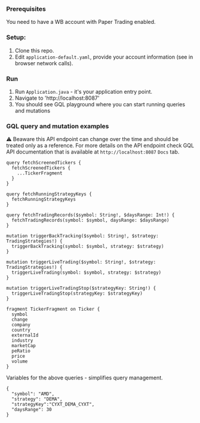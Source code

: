### Prerequisites

You need to have a WB account with Paper Trading enabled.

### Setup:

1. Clone this repo.
2. Edit `application-default.yaml`, provide your account information (see in browser network calls).

### Run

1. Run `Application.java` - it's your application entry point.
2. Navigate to 'http://localhost:8087'
3. You should see GQL playground where you can start running queries and mutations

### GQL query and mutation examples
:warning: Beaware this API endpoint can change over the time and should be treated only as a reference.
For more details on the API endpoint check GQL API documentation that is available at `http://localhost:8087` `Docs` tab.

```
query fetchScreenedTickers {
  fetchScreenedTickers {
    ...TickerFragment
  }
}

query fetchRunningStrategyKeys {
  fetchRunningStrategyKeys
}

query fetchTradingRecords($symbol: String!, $daysRange: Int!) {
  fetchTradingRecords(symbol: $symbol, daysRange: $daysRange)
}

mutation triggerBackTracking($symbol: String!, $strategy: TradingStrategies!) {
  triggerBackTracking(symbol: $symbol, strategy: $strategy)
}

mutation triggerLiveTrading($symbol: String!, $strategy: TradingStrategies!) {
  triggerLiveTrading(symbol: $symbol, strategy: $strategy)
}

mutation triggerLiveTradingStop($strategyKey: String!) {
  triggerLiveTradingStop(strategyKey: $strategyKey)
}

fragment TickerFragment on Ticker {
  symbol
  change
  company
  country
  externalId
  industry
  marketCap
  peRatio
  price
  volume
}

```

Variables for the above queries - simplifies query management.

```
{
  "symbol": "AMD",
  "strategy": "DEMA",
  "strategyKey":"CYXT_DEMA_CYXT",
  "daysRange": 30
}
```
